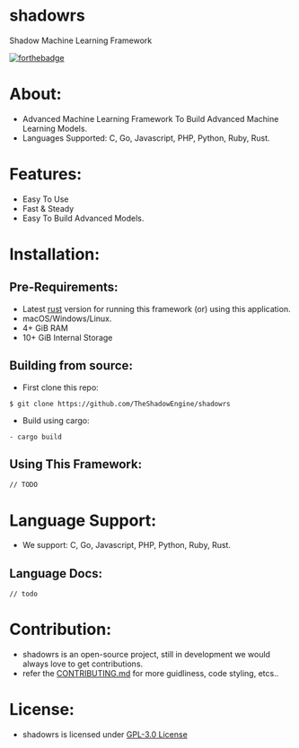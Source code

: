 # shadowrs
Shadow Machine Learning Framework

[![forthebadge](https://forthebadge.com/images/badges/made-with-rust.svg)](https://forthebadge.com)

# About:
- Advanced Machine Learning Framework To Build Advanced Machine Learning Models.
- Languages Supported: C, Go, Javascript, PHP, Python, Ruby, Rust. 

# Features:
- Easy To Use 
- Fast & Steady
- Easy To Build Advanced Models.

# Installation:
## Pre-Requirements:
- Latest [rust](https://www.rust-lang.org/tools/install) version for running this framework (or) using this application.
- macOS/Windows/Linux.
- 4+ GiB RAM
- 10+ GiB Internal Storage

## Building from source:
- First clone this repo:
```
$ git clone https://github.com/TheShadowEngine/shadowrs
```
- Build using cargo:
```
- cargo build 
```

## Using This Framework:
```
// TODO
```

# Language Support:
- We support: C, Go, Javascript, PHP, Python, Ruby, Rust. 
## Language Docs:
```
// todo
```

# Contribution:
- shadowrs is an open-source project, still in development we would always love to get contributions.
- refer the [CONTRIBUTING.md]() for more guidliness, code styling, etcs..

# License:
- shadowrs is licensed under [GPL-3.0 License](https://github.com/TheShadowEngine/shadowrs/blob/master/LICENSE)
